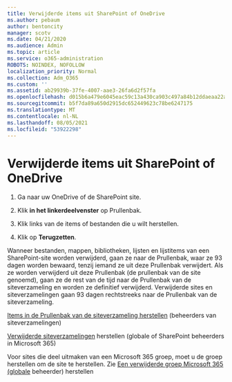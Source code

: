```yaml
---
title: Verwijderde items uit SharePoint of OneDrive
ms.author: pebaum
author: bentoncity
manager: scotv
ms.date: 04/21/2020
ms.audience: Admin
ms.topic: article
ms.service: o365-administration
ROBOTS: NOINDEX, NOFOLLOW
localization_priority: Normal
ms.collection: Adm_O365
ms.custom: ''
ms.assetid: ab29939b-37fe-4007-aae3-26fa6d2f57fa
ms.openlocfilehash: d015b6a479e6045eac59c13a430ca903c497a84b12ddaeaa22aeec9fae88f4e0
ms.sourcegitcommit: b5f7da89a650d2915dc652449623c78be6247175
ms.translationtype: MT
ms.contentlocale: nl-NL
ms.lasthandoff: 08/05/2021
ms.locfileid: "53922298"
---
```

# <a name="restore-deleted-items-from-sharepoint-or-onedrive"></a>Verwijderde items uit SharePoint of OneDrive

1. Ga naar uw OneDrive of de SharePoint site.
    
2. Klik **in het linkerdeelvenster** op Prullenbak. 
    
3. Klik links van de items of bestanden die u wilt herstellen.
    
4. Klik op **Terugzetten**. 
    
Wanneer bestanden, mappen, bibliotheken, lijsten en lijstitems van een SharePoint-site worden verwijderd, gaan ze naar de Prullenbak, waar ze 93 dagen worden bewaard, tenzij iemand ze uit deze Prullenbak verwijdert. Als ze worden verwijderd uit deze Prullenbak (de prullenbak van de site genoemd), gaan ze de rest van de tijd naar de Prullenbak van de siteverzameling en worden ze definitief verwijderd. Verwijderde sites en siteverzamelingen gaan 93 dagen rechtstreeks naar de Prullenbak van de siteverzameling.
  
[Items in de Prullenbak van de siteverzameling herstellen](https://go.microsoft.com/fwlink/?linkid=867800) (beheerders van siteverzamelingen) 
  
[Verwijderde siteverzamelingen](https://go.microsoft.com/fwlink/?linkid=867660) herstellen (globale of SharePoint beheerders in Microsoft 365) 
  
Voor sites die deel uitmaken van een Microsoft 365 groep, moet u de groep herstellen om de site te herstellen. Zie [Een verwijderde groep Microsoft 365 (globale](https://go.microsoft.com/fwlink/?linkid=867802) beheerder) herstellen 
  

